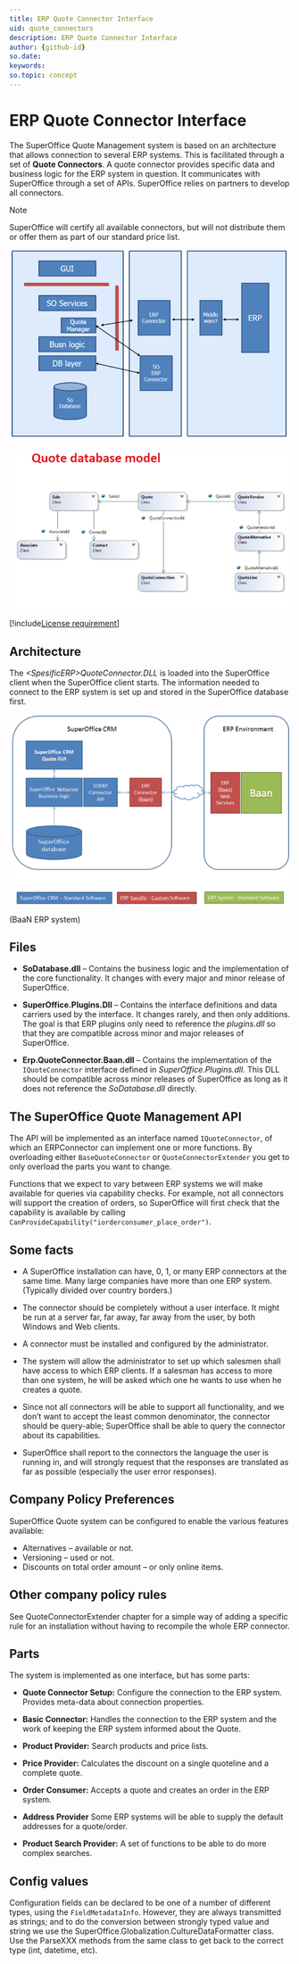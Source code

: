 ```yaml
---
title: ERP Quote Connector Interface
uid: quote_connectors
description: ERP Quote Connector Interface
author: {github-id}
so.date:
keywords:
so.topic: concept
---
```


# ERP Quote Connector Interface

The SuperOffice Quote Management system is based on an architecture that allows connection to several ERP systems. This is facilitated through a set of **Quote Connectors**. A quote connector provides specific data and business logic for the ERP system in question. It communicates with SuperOffice through a set of APIs. SuperOffice relies on partners to develop all connectors.

> [!NOTE]
> SuperOffice will certify all available connectors, but will not distribute them or offer them as part of our standard price list.

![interfaces][img1]

![quote database][img2]

[!include[License requirement](../../../../../common/includes/req-sales-prem.md)]

## Architecture

The *\<SpesificERP>QuoteConnector.DLL* is loaded into the SuperOffice client when the SuperOffice client starts. The information needed to connect to the ERP system is set up and stored in the SuperOffice database first.

![01][img3]

(BaaN ERP system)

## Files

* **SoDatabase.dll** – Contains the business logic and the implementation of the core functionality. It changes with every major and minor release of SuperOffice.

* **SuperOffice.Plugins.Dll** – Contains the interface definitions and data carriers used by the interface. It changes rarely, and then only additions. The goal is that ERP plugins only need to reference the *plugins.dll* so that they are compatible across minor and major releases of SuperOffice.

* **Erp.QuoteConnector.Baan.dll** – Contains the implementation of the `IQuoteConnector` interface defined in *SuperOffice.Plugins.dll*. This DLL should be compatible across minor releases of SuperOffice as long as it does not reference the *SoDatabase.dll* directly.

## The SuperOffice Quote Management API

The API will be implemented as an interface named `IQuoteConnector`, of which an ERPConnector can implement one or more functions. By overloading either `BaseQuoteConnector` or `QuoteConnectorExtender` you get to only overload the parts you want to change.

Functions that we expect to vary between ERP systems we will make available for queries via capability checks. For example, not all connectors will support the creation of orders, so SuperOffice will first check that the capability is available by calling `CanProvideCapability("iorderconsumer_place_order")`.

## Some facts

* A SuperOffice installation can have, 0, 1, or many ERP connectors at the same time. Many large companies have more than one ERP system. (Typically divided over country borders.)

* The connector should be completely without a user interface. It might be run at a server far, far away, far away from the user, by both Windows and Web clients.

* A connector must be installed and configured by the administrator.

* The system will allow the administrator to set up which salesmen shall have access to which ERP clients. If a salesman has access to more than one system, he will be asked which one he wants to use when he creates a quote.

* Since not all connectors will be able to support all functionality, and we don’t want to accept the least common denominator, the connector should be query-able; SuperOffice shall be able to query the connector about its capabilities.

* SuperOffice shall report to the connectors the language the user is running in, and will strongly request that the responses are translated as far as possible (especially the user error responses).

## Company Policy Preferences

SuperOffice Quote system can be configured to enable the various features available:

* Alternatives – available or not.
* Versioning – used or not.
* Discounts on total order amount – or only online items.

## Other company policy rules

See QuoteConnectorExtender chapter for a simple way of adding a specific rule for an installation without having to recompile the whole ERP connector.

## Parts

The system is implemented as one interface, but has some parts:

* **Quote Connector Setup:** Configure the connection to the ERP system. Provides meta-data about connection properties.

* **Basic Connector:** Handles the connection to the ERP system and the work of keeping the ERP system informed about the Quote.

* **Product Provider:** Search products and price lists.

* **Price Provider:** Calculates the discount on a single quoteline and a complete quote.

* **Order Consumer:** Accepts a quote and creates an order in the ERP system.

* **Address Provider** Some ERP systems will be able to supply the default addresses for a quote/order.

* **Product Search Provider:** A set of functions to be able to do more complex searches.

## Config values

Configuration fields can be declared to be one of a number of different types, using the `FieldMetadataInfo`. However, they are always transmitted as strings; and to do the conversion between strongly typed value and string we use the SuperOffice.Globalization.CultureDataFormatter class. Use the ParseXXX methods from the same class to get back to the correct type (int, datetime, etc).

<!-- Referenced images -->
[img1]: media/interfaces.png
[img2]: media/quotedatabase.png
[img3]: media/image001.png
